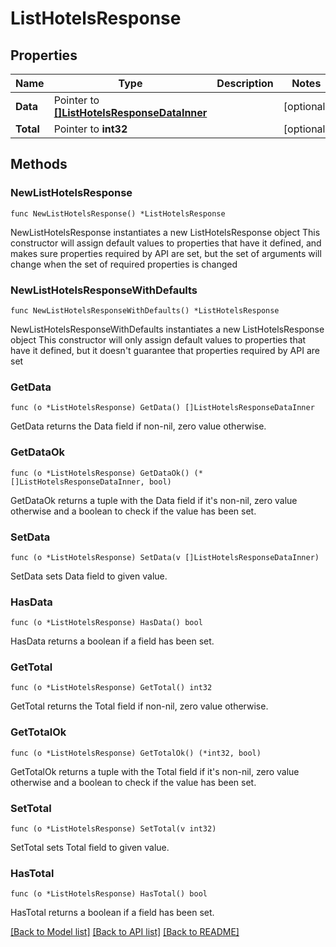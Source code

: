 # ListHotelsResponse

## Properties

Name | Type | Description | Notes
------------ | ------------- | ------------- | -------------
**Data** | Pointer to [**[]ListHotelsResponseDataInner**](ListHotelsResponseDataInner.md) |  | [optional] 
**Total** | Pointer to **int32** |  | [optional] 

## Methods

### NewListHotelsResponse

`func NewListHotelsResponse() *ListHotelsResponse`

NewListHotelsResponse instantiates a new ListHotelsResponse object
This constructor will assign default values to properties that have it defined,
and makes sure properties required by API are set, but the set of arguments
will change when the set of required properties is changed

### NewListHotelsResponseWithDefaults

`func NewListHotelsResponseWithDefaults() *ListHotelsResponse`

NewListHotelsResponseWithDefaults instantiates a new ListHotelsResponse object
This constructor will only assign default values to properties that have it defined,
but it doesn't guarantee that properties required by API are set

### GetData

`func (o *ListHotelsResponse) GetData() []ListHotelsResponseDataInner`

GetData returns the Data field if non-nil, zero value otherwise.

### GetDataOk

`func (o *ListHotelsResponse) GetDataOk() (*[]ListHotelsResponseDataInner, bool)`

GetDataOk returns a tuple with the Data field if it's non-nil, zero value otherwise
and a boolean to check if the value has been set.

### SetData

`func (o *ListHotelsResponse) SetData(v []ListHotelsResponseDataInner)`

SetData sets Data field to given value.

### HasData

`func (o *ListHotelsResponse) HasData() bool`

HasData returns a boolean if a field has been set.

### GetTotal

`func (o *ListHotelsResponse) GetTotal() int32`

GetTotal returns the Total field if non-nil, zero value otherwise.

### GetTotalOk

`func (o *ListHotelsResponse) GetTotalOk() (*int32, bool)`

GetTotalOk returns a tuple with the Total field if it's non-nil, zero value otherwise
and a boolean to check if the value has been set.

### SetTotal

`func (o *ListHotelsResponse) SetTotal(v int32)`

SetTotal sets Total field to given value.

### HasTotal

`func (o *ListHotelsResponse) HasTotal() bool`

HasTotal returns a boolean if a field has been set.


[[Back to Model list]](../README.md#documentation-for-models) [[Back to API list]](../README.md#documentation-for-api-endpoints) [[Back to README]](../README.md)


